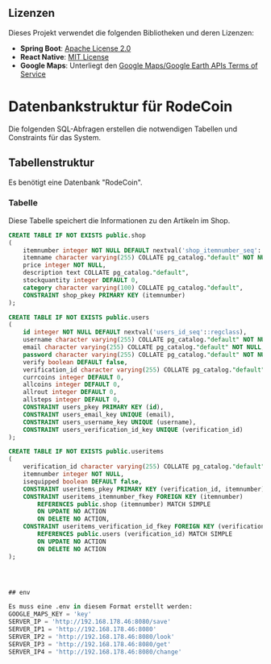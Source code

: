 ## Lizenzen

Dieses Projekt verwendet die folgenden Bibliotheken und deren Lizenzen:

- **Spring Boot**: [Apache License 2.0](https://www.apache.org/licenses/LICENSE-2.0)
- **React Native**: [MIT License](https://opensource.org/licenses/MIT)
- **Google Maps**: Unterliegt den [Google Maps/Google Earth APIs Terms of Service](https://developers.google.com/maps/terms)


# Datenbankstruktur für RodeCoin

Die folgenden SQL-Abfragen erstellen die notwendigen Tabellen und Constraints für das System.

## Tabellenstruktur
Es benötigt eine Datenbank "RodeCoin".
### Tabelle 
Diese Tabelle speichert die Informationen zu den Artikeln im Shop.

```sql
CREATE TABLE IF NOT EXISTS public.shop
(
    itemnumber integer NOT NULL DEFAULT nextval('shop_itemnumber_seq'::regclass),
    itemname character varying(255) COLLATE pg_catalog."default" NOT NULL,
    price integer NOT NULL,
    description text COLLATE pg_catalog."default",
    stockquantity integer DEFAULT 0,
    category character varying(100) COLLATE pg_catalog."default",
    CONSTRAINT shop_pkey PRIMARY KEY (itemnumber)
);

CREATE TABLE IF NOT EXISTS public.users
(
    id integer NOT NULL DEFAULT nextval('users_id_seq'::regclass),
    username character varying(255) COLLATE pg_catalog."default" NOT NULL,
    email character varying(255) COLLATE pg_catalog."default" NOT NULL,
    password character varying(255) COLLATE pg_catalog."default" NOT NULL,
    verify boolean DEFAULT false,
    verification_id character varying(255) COLLATE pg_catalog."default",
    currcoins integer DEFAULT 0,
    allcoins integer DEFAULT 0,
    allrout integer DEFAULT 0,
    allsteps integer DEFAULT 0,
    CONSTRAINT users_pkey PRIMARY KEY (id),
    CONSTRAINT users_email_key UNIQUE (email),
    CONSTRAINT users_username_key UNIQUE (username),
    CONSTRAINT users_verification_id_key UNIQUE (verification_id)
);

CREATE TABLE IF NOT EXISTS public.useritems
(
    verification_id character varying(255) COLLATE pg_catalog."default" NOT NULL,
    itemnumber integer NOT NULL,
    isequipped boolean DEFAULT false,
    CONSTRAINT useritems_pkey PRIMARY KEY (verification_id, itemnumber),
    CONSTRAINT useritems_itemnumber_fkey FOREIGN KEY (itemnumber)
        REFERENCES public.shop (itemnumber) MATCH SIMPLE
        ON UPDATE NO ACTION
        ON DELETE NO ACTION,
    CONSTRAINT useritems_verification_id_fkey FOREIGN KEY (verification_id)
        REFERENCES public.users (verification_id) MATCH SIMPLE
        ON UPDATE NO ACTION
        ON DELETE NO ACTION
);




## env

Es muss eine .env in diesem Format erstellt werden:
GOOGLE_MAPS_KEY = 'key'
SERVER_IP = 'http://192.168.178.46:8080/save'
SERVER_IP1 = 'http://192.168.178.46:8080'
SERVER_IP2 = 'http://192.168.178.46:8080/look'
SERVER_IP3 = 'http://192.168.178.46:8080/get'
SERVER_IP4 = 'http://192.168.178.46:8080/change'
